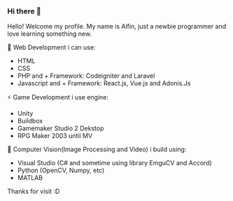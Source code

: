 ### Hi there 👋

Hello! Welcome my profile. My name is Alfin, just a newbie programmer and love learning something new.  

🌱 Web Development i can use:
- HTML
- CSS
- PHP and + Framework: Codeigniter and Laravel
- Javascript and + Framework: React.js, Vue.js and Adonis.Js

⚡ Game Development i use engine:
- Unity
- Buildbox
- Gamemaker Studio 2 Dekstop
- RPG Maker 2003 until MV

🔭 Computer Vision(Image Processing and Video) i build using:
- Visual Studio (C# and sometime using library EmguCV and Accord)
- Python (OpenCV, Numpy, etc)
- MATLAB

Thanks for visit :D


<!--
**alfin1998/alfin1998** is a ✨ _special_ ✨ repository because its `README.md` (this file) appears on your GitHub profile.

Here are some ideas to get you started:

- 🔭 I’m currently working on ...
- 🌱 I’m currently learning ...
- 👯 I’m looking to collaborate on ...
- 🤔 I’m looking for help with ...
- 💬 Ask me about ...
- 📫 How to reach me: ...
- 😄 Pronouns: ...
- ⚡ Fun fact: ...

-->
